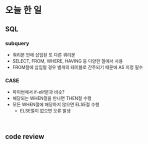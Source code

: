 # 오늘 한 일
## SQL 
### subquery
- 쿼리문 안에 삽입된 또 다른 쿼리문
- SELECT, FROM, WHERE, HAVING 등 다양한 절에서 사용
- FROM절에 삽입될 경우 별개의 테이블로 간주되기 때문에 AS 지정 필수

### CASE
- 파이썬에서 if-elif문과 비슷?
- 해당되는 WHEN절을 만나면 THEN절 수행
- 모든 WHEN절에 해당하지 않으면 ELSE절 수행
    - ELSE절이 없으면 오류 발생

<br>

## code review
